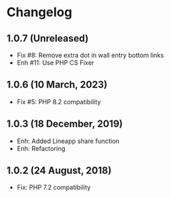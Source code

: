 Changelog
=========

1.0.7 (Unreleased)
-----------------------
- Fix #8: Remove extra dot in wall entry bottom links
- Enh #11: Use PHP CS Fixer

1.0.6 (10 March, 2023)
-----------------------
- Fix #5: PHP 8.2 compatibility

1.0.3 (18 December, 2019)
----------------------
- Enh: Added Lineapp share function
- Enh: Refactoring

1.0.2 (24 August, 2018)
-----------------------
- Fix: PHP 7.2 compatibility
